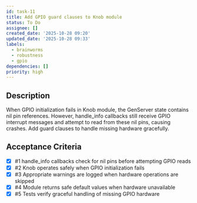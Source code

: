 ```yaml
---
id: task-11
title: Add GPIO guard clauses to Knob module
status: To Do
assignee: []
created_date: '2025-10-28 09:20'
updated_date: '2025-10-28 09:33'
labels:
  - brainworms
  - robustness
  - gpio
dependencies: []
priority: high
---
```


## Description

<!-- SECTION:DESCRIPTION:BEGIN -->
When GPIO initialization fails in Knob module, the GenServer state contains nil pin references. However, handle_info callbacks still receive GPIO interrupt messages and attempt to read from these nil pins, causing crashes. Add guard clauses to handle missing hardware gracefully.
<!-- SECTION:DESCRIPTION:END -->

## Acceptance Criteria
<!-- AC:BEGIN -->
- [x] #1 handle_info callbacks check for nil pins before attempting GPIO reads
- [x] #2 Knob operates safely when GPIO initialization fails
- [x] #3 Appropriate warnings are logged when hardware operations are skipped
- [x] #4 Module returns safe default values when hardware unavailable
- [x] #5 Tests verify graceful handling of missing GPIO hardware
<!-- AC:END -->

